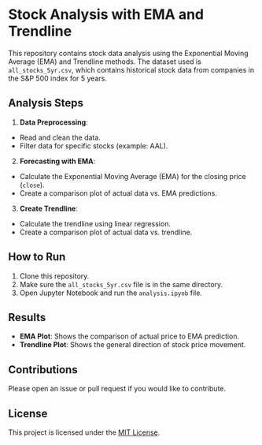 # Stock Analysis with EMA and Trendline

This repository contains stock data analysis using the Exponential Moving Average (EMA) and Trendline methods. The dataset used is `all_stocks_5yr.csv`, which contains historical stock data from companies in the S&P 500 index for 5 years.

## Analysis Steps
1. **Data Preprocessing**:
- Read and clean the data.
- Filter data for specific stocks (example: AAL).

2. **Forecasting with EMA**:
- Calculate the Exponential Moving Average (EMA) for the closing price (`close`).
- Create a comparison plot of actual data vs. EMA predictions.

3. **Create Trendline**:
- Calculate the trendline using linear regression.
- Create a comparison plot of actual data vs. trendline.

## How to Run
1. Clone this repository.
2. Make sure the `all_stocks_5yr.csv` file is in the same directory.
3. Open Jupyter Notebook and run the `analysis.ipynb` file.

## Results
- **EMA Plot**: Shows the comparison of actual price to EMA prediction.
- **Trendline Plot**: Shows the general direction of stock price movement.

## Contributions
Please open an issue or pull request if you would like to contribute.

## License
This project is licensed under the [MIT License](LICENSE).